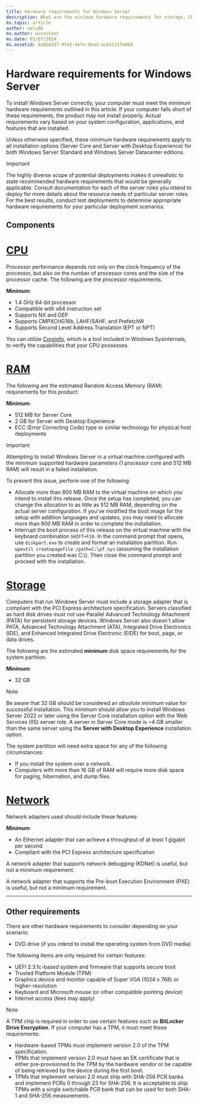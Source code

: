 ```yaml
---
title: Hardware requirements for Windows Server
description: What are the minimum hardware requirements for storage, CPU, network, and memory (RAM) for Windows Server.
ms.topic: article
author: xelu86
ms.author: wscontent
ms.date: 03/07/2024
ms.assetid: 4a8b42d7-9fe5-4efe-9ea1-ace2131fe068
---
```


# Hardware requirements for Windows Server

To install Windows Server correctly, your computer must meet the minimum hardware requirements outlined in this article. If your computer falls short of these requirements, the product may not install properly. Actual requirements vary based on your system configuration, applications, and features that are installed.

Unless otherwise specified, these minimum hardware requirements apply to all installation options (Server Core and Server with Desktop Experience) for both Windows Server Standard and Windows Server Datacenter editions.

> [!IMPORTANT]
> The highly diverse scope of potential deployments makes it unrealistic to state recommended hardware requirements that would be generally applicable. Consult documentation for each of the server roles you intend to deploy for more details about the resource needs of particular server roles. For the best results, conduct test deployments to determine appropriate hardware requirements for your particular deployment scenarios.

## Components

# [CPU](#tab/cpu)

Processor performance depends not only on the clock frequency of the processor, but also on the number of processor cores and the size of the processor cache. The following are the processor requirements.

**Minimum**:

- 1.4 GHz 64-bit processor
- Compatible with x64 instruction set
- Supports NX and DEP
- Supports CMPXCHG16b, LAHF/SAHF, and PrefetchW
- Supports Second Level Address Translation (EPT or NPT)

You can utilize [Coreinfo](/sysinternals/downloads/coreinfo), which is a tool included in Windows Sysinternals, to verify the capabilities that your CPU possesses.

# [RAM](#tab/ram)

The following are the estimated Random Access Memory (RAM) requirements for this product:

**Minimum**:

- 512 MB for Server Core
- 2 GB for Server with Desktop Experience
- ECC (Error Correcting Code) type or similar technology for physical host deployments

> [!IMPORTANT]
> Attempting to install Windows Server in a virtual machine configured with the minimum supported hardware parameters (1 processor core and 512 MB RAM) will result in a failed installation.
>
> To prevent this issue, perform one of the following:
>
> - Allocate more than 800 MB RAM to the virtual machine on which you intend to install this release. Once the setup has completed, you can change the allocation to as little as 512 MB RAM, depending on the actual server configuration. If you've modified the boot image for the setup with addition languages and updates, you may need to allocate more than 800 MB RAM in order to complete the installation.
> - Interrupt the boot process of this release on the virtual machine with the keyboard combination `SHIFT+F10`. In the command prompt that opens, use `diskpart.exe` to create and format an installation partition. Run `wpeutil createpagefile /path=C:\pf.sys` (assuming the installation partition you created was C:\\). Then close the command prompt and proceed with the installation.

# [Storage](#tab/storage)

Computers that run Windows Server must include a storage adapter that is compliant with the PCI Express architecture specification. Servers classified as hard disk drives must not use Parallel Advanced Technology Attachment (PATA) for persistent storage devices. Windows Server also doesn't allow PATA, Advanced Technology Attachment (ATA), Integrated Drive Electronics (IDE), and Enhanced Integrated Drive Electronic (EIDE) for boot, page, or data drives.

The following are the estimated **minimum** disk space requirements for the system partition.

**Minimum**:

- 32 GB

> [!NOTE]
> Be aware that 32 GB should be considered an *absolute minimum* value for successful installation. This minimum should allow you to install Windows Server 2022 or later using the Server Core installation option with the Web Services (IIS) server role. A server in Server Core mode is ~4 GB smaller than the same server using the **Server with Desktop Experience** installation option.
>
> The system partition will need extra space for any of the following circumstances:
>
> - If you install the system over a network.
> - Computers with more than 16 GB of RAM will require more disk space for paging, hibernation, and dump files.

# [Network](#tab/network)

Network adapters used should include these features:

**Minimum**:

- An Ethernet adapter that can achieve a throughput of at least 1 gigabit per second
- Compliant with the PCI Express architecture specification

A network adapter that supports network debugging (KDNet) is useful, but not a minimum requirement.

A network adapter that supports the Pre-boot Execution Environment (PXE) is useful, but not a minimum requirement.

---

## Other requirements

There are other hardware requirements to consider depending on your scenario:

- DVD drive (if you intend to install the operating system from DVD media)

The following items are only required for certain features:

- UEFI 2.3.1c-based system and firmware that supports secure boot
- Trusted Platform Module (TPM)
- Graphics device and monitor capable of Super VGA (1024 x 768) or higher-resolution
- Keyboard and Microsoft mouse (or other compatible pointing device)
- Internet access (fees may apply)

> [!NOTE]
> A TPM chip is required in order to use certain features such as **BitLocker Drive Encryption**. If your computer has a TPM, it must meet these requirements:
>
> - Hardware-based TPMs must implement version 2.0 of the TPM specification.
> - TPMs that implement version 2.0 must have an EK certificate that is either pre-provisioned to the TPM by the hardware vendor or be capable of being retrieved by the device during the first boot.
> - TPMs that implement version 2.0 must ship with SHA-256 PCR banks and implement PCRs 0 through 23 for SHA-256. It is acceptable to ship TPMs with a single switchable PCR bank that can be used for both SHA-1 and SHA-256 measurements.

